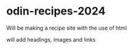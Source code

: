 # odin-recipes-2024

Will be making a recipe site with the use of html 

will add headings, images and links